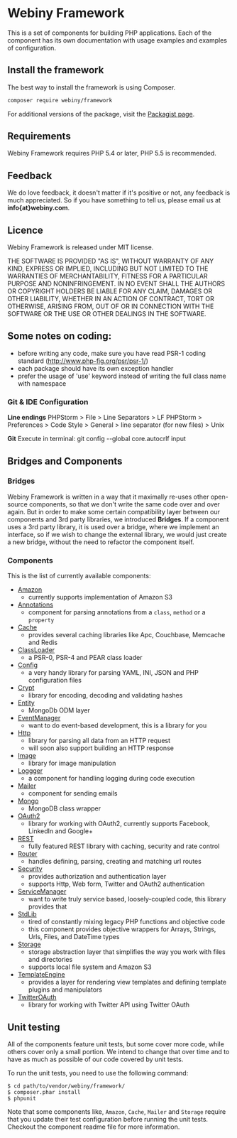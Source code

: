 Webiny Framework
================

This is a set of components for building PHP applications. Each of the component has its own documentation with usage examples and examples of configuration.

Install the framework
---------------------
The best way to install the framework is using Composer.

```bash
composer require webiny/framework
```
For additional versions of the package, visit the [Packagist page](https://packagist.org/packages/webiny/framework).

## Requirements

Webiny Framework requires PHP 5.4 or later, PHP 5.5 is recommended.

## Feedback

We do love feedback, it doesn't matter if it's positive or not, any feedback is much appreciated.
So if you have something to tell us, please email us at **info{at}webiny.com**.

## Licence

Webiny Framework is released under MIT license.

THE SOFTWARE IS PROVIDED "AS IS", WITHOUT WARRANTY OF ANY KIND, EXPRESS OR IMPLIED, INCLUDING BUT NOT LIMITED TO THE WARRANTIES OF MERCHANTABILITY, FITNESS FOR A PARTICULAR PURPOSE AND NONINFRINGEMENT. IN NO EVENT SHALL THE AUTHORS OR COPYRIGHT HOLDERS BE LIABLE FOR ANY CLAIM, DAMAGES OR OTHER LIABILITY, WHETHER IN AN ACTION OF CONTRACT, TORT OR OTHERWISE, ARISING FROM, OUT OF OR IN CONNECTION WITH THE SOFTWARE OR THE USE OR OTHER DEALINGS IN THE SOFTWARE.
 
## Some notes on coding:
- before writing any code, make sure you have read PSR-1 coding standard (http://www.php-fig.org/psr/psr-1/)
- each package should have its own exception handler
- prefer the usage of 'use' keyword instead of writing the full class name with namespace

### Git & IDE Configuration
**Line endings**
PHPStorm > File > Line Separators > LF
PHPStorm > Preferences > Code Style > General > line separator (for new files) > Unix

**Git**
Execute in terminal:
git config --global core.autocrlf input

## Bridges and Components

### Bridges

Webiny Framework is written in a way that it maximally re-uses other open-source components, so that we don't write the same code over and over again. But in order to make some certain compatibility layer between our components and 3rd party libraries, we introduced **Bridges**. If a component uses a 3rd party library, it is used over a bridge, where we implement an interface, so if we wish to change the external library, we would just create a new bridge, without the need to refactor the component itself.

### Components

This is the list of currently available components:
- [Amazon](src/Webiny/Component/Amazon)
    - currently supports implementation of Amazon S3
- [Annotations](src/Webiny/Component/Annotations)
    - component for parsing annotations from a `class`, `method` or a `property`
- [Cache](src/Webiny/Component/Cache)
    - provides several caching libraries like Apc, Couchbase, Memcache and Redis
- [ClassLoader](src/Webiny/Component/ClassLoader)
    - a PSR-0, PSR-4 and PEAR class loader
- [Config](src/Webiny/Component/Config)
    - a very handy library for parsing YAML, INI, JSON and PHP configuration files
- [Crypt](src/Webiny/Component/Crypt)
    - library for encoding, decoding and validating hashes
- [Entity](src/Webiny/Component/Entity)
    - MongoDb ODM layer
- [EventManager](src/Webiny/Component/EventManager)
    - want to do event-based development, this is a library for you
- [Http](src/Webiny/Component/Http)
    - library for parsing all data from an HTTP request
    - will soon also support building an HTTP response
- [Image](src/Webiny/Component/Image)
    - library for image manipulation
- [Loggger](src/Webiny/Component/Logger)
    - a component for handling logging during code execution
- [Mailer](src/Webiny/Component/Mailer)
    - component for sending emails
- [Mongo](src/Webiny/Component/Mongo)
    - MongoDB class wrapper
- [OAuth2](src/Webiny/Component/OAuth2)
    - library for working with OAuth2, currently supports Facebook, LinkedIn and Google+
- [REST](src/Webiny/Component/Rest)
    - fully featured REST library with caching, security and rate control
- [Router](src/Webiny/Component/Router)
    - handles defining, parsing, creating and matching url routes
- [Security](src/Webiny/Component/Security)
    - provides authorization and authentication layer
    - supports Http, Web form, Twitter and OAuth2 authentication
- [ServiceManager](src/Webiny/Component/ServiceManager)
    - want to write truly service based, loosely-coupled code, this library provides that
- [StdLib](src/Webiny/Component/StdLib)
    - tired of constantly mixing legacy PHP functions and objective code
    - this component provides objective wrappers for Arrays, Strings, Urls, Files, and DateTime types
- [Storage](src/Webiny/Component/Storage)
    - storage abstraction layer that simplifies the way you work with files and directories
    - supports local file system and Amazon S3
- [TemplateEngine](src/Webiny/Component/TemplateEngine)
    - provides a layer for rendering view templates and defining template plugins and manipulators
- [TwitterOAuth](src/Webiny/Component/TwitterOAuth)
    - library for working with Twitter API using Twitter OAuth

## Unit testing
All of the components feature unit tests, but some cover more code, while others cover only a small portion. We intend to change that over time and to have as much as possible of our code covered by unit tests.

To run the unit tests, you need to use the following command:

    $ cd path/to/vendor/webiny/framework/
    $ composer.phar install
    $ phpunit

Note that some components like, `Amazon`, `Cache`, `Mailer` and `Storage` require that you update their test configuration
before running the unit tests. Checkout the component readme file for more information.